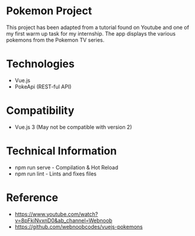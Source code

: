 # Pokemon Project

This project has been adapted from a tutorial found on Youtube and one of my first warm up task for my internship. The app displays the various pokemons from the Pokemon TV series. 

# Technologies
* Vue.js
* PokeApi (REST-ful API)

# Compatibility
* Vue.js 3 (May not be compatible with version 2)


# Technical Information
* npm run serve - Compilation & Hot Reload
* npm run lint - Lints and fixes files

# Reference
* https://www.youtube.com/watch?v=8pFkiNvxnD0&ab_channel=Webnoob
* https://github.com/webnoobcodes/vuejs-pokemons


